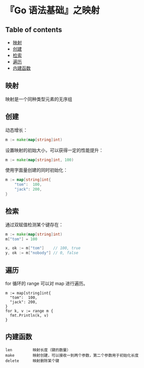 『Go 语法基础』之映射
=====================

Table of contents
-----------------

*   [映射](#映射)
*   [创建](#创建)
*   [检索](#检索)
*   [遍历](#遍历)
*   [内建函数](#内建函数)

## 映射

映射是一个同种类型元素的无序组

## 创建

动态增长：
```go
m := make(map[string]int)
```

设置映射的初始大小，可以获得一定的性能提升：
```go
m := make(map[string]int, 100)
```

使用字面量创建的同时初始化：
```go
m := map[string]int{
	"tom":  100,
	"jack": 200,
}
```

## 检索

通过双赋值检测某个键存在：
```go
m := make(map[string]int)
m["tom"] = 100

x, ok := m["tom"]    // 100, true
y, ok := m["nobody"] // 0, false
```

## 遍历

for 循环的 range 可以对 map 进行遍历。

```
m := map[string]int{
  "tom":  100,
  "jack": 200,
}
for k, v := range m {
  fmt.Println(k, v)
}
```

## 内建函数

```
len         映射长度（键的数量）
make        映射创建，可以接收一到两个参数，第二个参数用于初始化长度
delete      映射删除某个键
```
